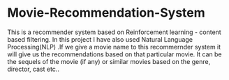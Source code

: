# Movie-Recommendation-System
This is a recommender system based on Reinforcement learning - content based filtering. In this project I have also used Natural Language Processing(NLP) .If we give a movie name to this recommernder system it will give us the recommendations based on that particular movie. It can be the sequels of the movie (if any) or similar movies based on the genre, director, cast etc..
